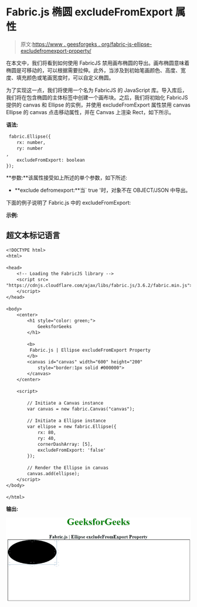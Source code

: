 # Fabric.js 椭圆 excludeFromExport 属性

> 原文:[https://www . geesforgeks . org/fabric-js-ellipse-excludefromexport-property/](https://www.geeksforgeeks.org/fabric-js-ellipse-excludefromexport-property/)

在本文中，我们将看到如何使用 FabricJS 禁用画布椭圆的导出。画布椭圆意味着椭圆是可移动的，可以根据需要拉伸。此外，当涉及到初始笔画颜色、高度、宽度、填充颜色或笔画宽度时，可以自定义椭圆。

为了实现这一点，我们将使用一个名为 FabricJS 的 JavaScript 库。导入库后，我们将在包含椭圆的主体标签中创建一个画布块。之后，我们将初始化 FabricJS 提供的 canvas 和 Ellipse 的实例，并使用 excludeFromExport 属性禁用 canvas Ellipse 的 canvas 点击移动属性，并在 Canvas 上渲染 Rect，如下所示。

**语法:**

```
 fabric.Ellipse({
    rx: number,
    ry: number
,
    excludeFromExport: boolean
}); 
```

**参数:**该属性接受如上所述的单个参数，如下所述:

*   **exclude defromexport:**当` true '时，对象不在 OBJECT/JSON 中导出。

下面的例子说明了 Fabric.js 中的 excludeFromExport:

**示例:**

## 超文本标记语言

```
<!DOCTYPE html> 
<html> 

<head> 
    <!-- Loading the FabricJS library -->
    <script src= 
"https://cdnjs.cloudflare.com/ajax/libs/fabric.js/3.6.2/fabric.min.js"> 
    </script> 
</head> 

<body> 
    <center> 
        <h1 style="color: green;"> 
            GeeksforGeeks 
        </h1> 

        <b> 
         Fabric.js | Ellipse excludeFromExport Property 
        </b> 
        <canvas id="canvas" width="600" height="200"
            style="border:1px solid #000000"> 
        </canvas> 
    </center> 

    <script> 

        // Initiate a Canvas instance 
        var canvas = new fabric.Canvas("canvas"); 

        // Initiate a Ellipse instance 
        var ellipse = new fabric.Ellipse({ 
            rx: 80, 
            ry: 40, 
            cornerDashArray: [5],
            excludeFromExport: 'false'
        }); 

        // Render the Ellipse in canvas 
        canvas.add(ellipse); 
    </script> 
</body> 

</html>
```

**输出:**

![](img/9840247590693d09a04e1e8876666f2b.png)